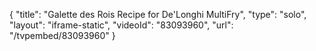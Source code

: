 {
    "title": "Galette des Rois Recipe for De'Longhi MultiFry",
    "type": "solo",
    "layout": "iframe-static",
    "videoId": "83093960",
    "url": "\/tvpembed\/83093960"
}